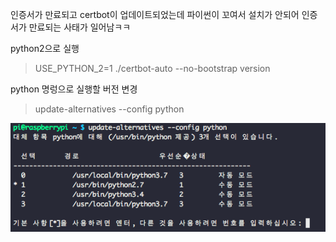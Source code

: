 

인증서가 만료되고 certbot이 업데이트되었는데 파이썬이 꼬여서 설치가 
안되어 인증서가 만료되는 사태가 일어남ㅋㅋ



python2으로 실행
> USE_PYTHON_2=1 ./certbot-auto --no-bootstrap version
> 



python 명렁으로 실행할 버전 변경

> update-alternatives --config python



![설치되어있는 파이썬 버전들](/images/image-20200315191041125.png)

